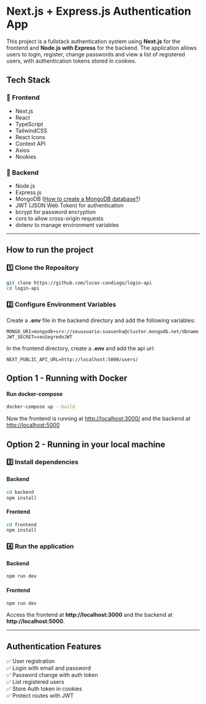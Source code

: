 # Next.js + Express.js Authentication App

This project is a fullstack authentication system using **Next.js** for the frontend and **Node.js with Express** for the backend. The application allows users to login, register, change passwords and view a list of registered users, with authentication tokens stored in cookies.

## Tech Stack

### 🔹 Frontend
- Next.js
- React
- TypeScript
- TailwindCSS
- React Icons
- Context API
- Axios
- Nookies

### 🔹 Backend
- Node.js
- Express.js
- MongoDB ([How to create a MongoDB database?](https://www.mongodb.com/resources/products/platform/mongodb-atlas-tutorial))
- JWT (JSON Web Token) for authentication
- bcrypt for password encryption
- cors to allow cross-origin requests
- dotenv to manage environment variables

---

## How to run the project

### 1️⃣ Clone the Repository
```bash
git clone https://github.com/lucas-candiago/login-api
cd login-api
```

### 2️⃣ Configure Environment Variables
Create a **.env** file in the backend directory and add the following variables:
```env
MONGO_URI=mongodb+srv://seuusuario:suasenha@cluster.mongodb.net/dbname
JWT_SECRET=seuSegredoJWT
```
In the frontend directory, create a **.env** and add the api url:
```env
NEXT_PUBLIC_API_URL=http://localhost:5000/users/
```

## Option 1 - Running with Docker
#### Run docker-compose
```bash
docker-compose up --build
```
Now the frontend is running at [http://localhost:3000/](http://localhost:3000/) and the backend at [http://localhost:5000](http://localhost:5000)


## Option 2 - Running in your local machine
### 3️⃣ Install dependencies
#### Backend
```bash
cd backend
npm install
```
#### Frontend
```bash
cd frontend
npm install
```

### 4️⃣ Run the application
#### Backend
```bash
npm run dev
```
#### Frontend
```bash
npm run dev
```
Access the frontend at **http://localhost:3000** and the backend at **http://localhost:5000**.

---

## Authentication Features
✅ User registration  
✅ Login with email and password  
✅ Password change with auth token  
✅ List registered users  
✅ Store Auth token in cookies  
✅ Protect routes with JWT  

